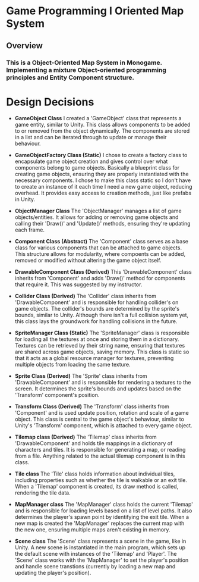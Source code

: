 # Game Programming I Oriented Map System #

## Overview ##

### This is a Object-Oriented Map System in Monogame. Implementing a mixture Object-oriented programming principles and Entity Component structure. ###

# Design Decisions #

- **GameObject Class**
  I created a 'GameObject' class that represents a game entity, similar to Unity. This class allows components to be added to or removed from the object dynamically. 
  The components are stored in a list and can be iterated through to update or manage their behaviour.
  
- **GameObjectFactory Class (Static)**
  I chose to create a factory class to encapsulate game object creation and gives control over what components belong to game objects. Basically a blueprint class for creating game objects, ensuring they are properly instantiated with the necessary components.
  I chose to make this class static so I don't have to create an instance of it each time I need a new game object, reducing overhead. It provides easy access to creation methods, just like prefabs in Unity.
  
- **ObjectManager Class**
  The 'ObjectManager' manages a list of game objects/entities. It allows for adding or removing game objects and calling their 'Draw()' and 'Update()' methods, ensuring they're updating each frame. 
  
- **Component Class (Abstract)**
  The 'Component' class serves as a base class for various components that can be attached to game objects. This structure allows for modularity, where compoents can be added, removed or modified without altering the game object itself.
  
- **DrawableComponent Class (Derived)**
  This 'DrawableComponent' class inherits from 'Component' and adds 'Draw()' method for components that require it. This was suggested by my instructor.
  
- **Collider Class (Derived)**
  The 'Collider' class inherits from 'DrawableComponent' and is responsible for handling collider's on game objects. The collider's bounds are determined by the sprite's bounds, similar to Unity.
  Although there isn't a full collision system yet, this class lays the groundwork for handling collisions in the future.
  
- **SpriteManager Class (Static)**
  The 'SpriteManager' class is responsible for loading all the textures at once and storing them in a dictionary. Textures can be retrieved by their string name, ensuring that textures are shared across game objects, saving memory.
  This class is static so that it acts as a global resource manager for textures, preventing multiple objects from loading the same texture.
  
- **Sprite Class (Derived)**
  The 'Sprite' class inherits from 'DrawableComponent' and is responsible for rendering a textures to the screen. It determines the sprite's bounds and updates based on the 'Transform' component's position.
  
- **Transform Class (Derived)**
  The 'Transform' class inherits from 'Component' and is used update position, rotation and scale of a game object. This class is central to the game object's behaviour, similar to Unity's 'Transform' component, which is attached
  to every game object.
  
- **Tilemap class (Derived)**
  The 'Tilemap' class inherits from 'DrawableComponent' and holds tile mappings in a dictionary of characters and tiles. It is responsible for generating a map, or reading from a file. Anything related to the actual tilemap component is in this class.
  
- **Tile class**
  The 'Tile' class holds information about individual tiles, including properties such as whether the tile is walkable or an exit tile. When a 'Tilemap' component is created, its draw method is called, rendering the tile data.
  
- **MapManager class**
  The 'MapManager' class holds the current 'Tilemap' and is responsible for loading levels based on a list of level paths.  It also determines the player's spawn point by identifying the exit tile.
  When a new map is created the 'MapManager' replaces the current map with the new one, ensuring multiple maps aren't existing in memory.
  
- **Scene class**
  The 'Scene' class represents a scene in the game, like in Unity. A new scene is instantiated in the main program, which sets up the default scene with instances of the 'Tilemap' and 'Player'. The 'Scene' class works with the 'MapManager' to set the player's
  position and handle scene transtions (currently by loading a new map and updating the player's position).
  
